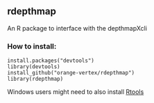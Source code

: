 ## rdepthmap
An R package to interface with the depthmapXcli

### How to install:
```
install.packages("devtools")
library(devtools)
install_github("orange-vertex/rdepthmap")
library(rdepthmap)
```
Windows users might need to also install [Rtools](https://cran.r-project.org/bin/windows/Rtools/)
